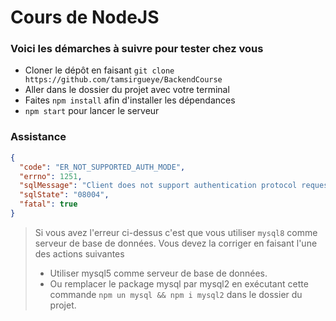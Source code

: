 # Cours de NodeJS

### Voici les démarches à suivre pour tester chez vous
>
- Cloner le dépôt en faisant `git clone https://github.com/tamsirgueye/BackendCourse`
- Aller dans le dossier du projet avec votre terminal
- Faites `npm install` afin d'installer les dépendances
- `npm start` pour lancer le serveur
>
### Assistance
```json
{
  "code": "ER_NOT_SUPPORTED_AUTH_MODE",
  "errno": 1251,
  "sqlMessage": "Client does not support authentication protocol requested by server; consider upgrading MySQL client",
  "sqlState": "08004",
  "fatal": true
}
```
> Si vous avez l'erreur ci-dessus c'est que vous utiliser `mysql8` comme serveur de base de données. Vous devez la corriger en faisant l'une des actions suivantes
>- Utiliser mysql5 comme serveur de base de données.
>- Ou remplacer le package mysql par mysql2 en exécutant cette commande `npm un mysql && npm i mysql2` dans le dossier du projet.
